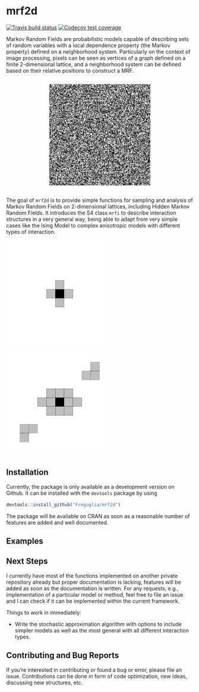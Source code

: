 
<!-- README.md is generated from README.Rmd. Please edit that file -->

# mrf2d

<!-- badges: start -->

[![Travis build
status](https://travis-ci.org/Freguglia/mrf2d.svg?branch=master)](https://travis-ci.org/Freguglia/mrf2d)
[![Codecov test
coverage](https://codecov.io/gh/Freguglia/mrf2d/branch/master/graph/badge.svg)](https://codecov.io/gh/Freguglia/mrf2d?branch=master)
<!-- badges: end -->

Markov Random Fields are probabilistic models capable of describing sets
of random variables with a local dependence property (the Markov
property) defined on a neighborhood system. Particularly on the context
of image processing, pixels can be seen as vertices of a graph defined
on a finite 2-dimensional lattice, and a neighborhood system can be
defined based on their relative positions to construct a
MRF.

<p align="center">

<img src="man/Figures/README-/animation_ising.gif" alt="drawing" width="300" />

<p>

The goal of `mrf2d` is to provide simple functions for sampling and
analysis of Markov Random Fields on 2-dimensional lattices, including
Hidden Markov Random Fields. It introduces the S4 class `mrfi` to
describe interaction structures in a very general way, being able to
adapt from very simple cases like the Ising Model to complex anisotropic
models with different types of
interaction.

<p align="center">

![](man/figures/README-unnamed-chunk-2-1.png)![](man/figures/README-unnamed-chunk-2-2.png)

</p>

## Installation

<!--
You can install the released version of mrf2d from [CRAN](https://CRAN.R-project.org) with:

``` r
install.packages("mrf2d")
```
-->

Currently, the package is only available as a development version on
Github. It can be installed with the `devtools` package by using

``` r
devtools::install_github("Freguglia/mrf2d")
```

The package will be available on CRAN as soon as a reasonable number of
features are added and well documented.

## Examples

<!--
Write something about Markov Random Fields 
-->

## Next Steps

I currently have most of the functions implemented on another private
repository already but proper documentation is lacking, features will be
added as soon as the documentation is written. For any requests, e.g.,
implementation of a particular model or method, feel free to file an
issue and I can check if it can be implemented within the current
framework.

Things to work in immediately:

  - Write the stochastic approximation algorithm with options to include
    simpler models as well as the most general with all different
    interaction types.

## Contributing and Bug Reports

If you’re interested in contributing or found a bug or error, please
file an issue. Contributions can be done in form of code optimization,
new ideas, discussing new structures, etc.
